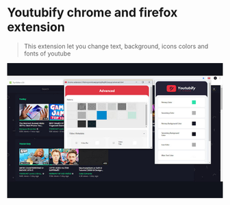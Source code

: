 

# Youtubify chrome and firefox extension

> This extension let you change text, background, icons colors and fonts of youtube


![Alt text](./unnamed.jpg)
